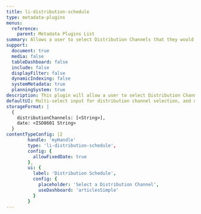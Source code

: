 ```yaml
---
title: li-distribution-schedule
type: metadata-plugins
menus:
  reference:
    parent: Metadata Plugins List
summary: Allows a user to select Distribution Channels that they would like to view in the Distribution Schedule side panel.
support:
  document: true
  media: false
  tableDashboard: false
  include: false
  displayFilter: false
  dynamicIndexing: false
  systemMetadata: true
  planningSystem: true
description: This plugin will allow a user to select Distribution Channels that they would like to view in the Distribution Schedule side panel. Once selected the Schedule button in the editor becomes active and the side panel can be opened. It is possible to lock the schedule to a specific date.
defaultUI: Multi-select input for distribution channel selection, and date input
storageFormat: |
  {
    distributionChannels: [<String>],
    date: <ISO8601 String>
  }
contentTypeConfig: |2
        handle: 'myHandle'
        type: 'li-distribution-schedule',
        config: {
          allowFixedDate: true
        },
        ui: {
          label: 'Distribution Schedule',
          config: {
            placeholder: 'Select a Distribution Channel',
            useDashboard: 'articlesSimple'
          }
        }
---
```

